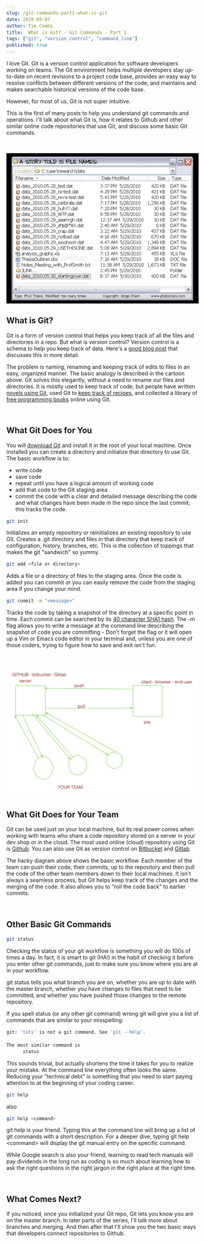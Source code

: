 ```yaml
---
slug: /git-commands-part1-what-is-git
date: 2020-05-07
author: Tim Combs
title:  What is Git? - Git Commands - Part 1
tags: ["git", "version_control", "command_line"]
published: true
---
```


I love Git. Git is a version control application for software developers working on teams. The Git environment helps multiple developers stay up-to-date on recent revisions to a project code base, provides an easy way to resolve conflicts between different versions of the code, and maintains and makes searchable historical versions of the code base.

However, for most of us, Git is not super intuitive.

This is the first of many posts to help you understand git commands and operations. I'll talk about what Git is, how it relates to Github and other similar online code repositories that use Git, and discuss some basic Git commands.

<br>

![A Story Told in File Names](../images/git_part1/phd052810s.png "A Story Told in File Names: from “Piled Higher and Deeper” by Jorge Cham www.phdcomics.com")

## What is Git?

Git is a form of version control that helps you keep track of all the files and directories in a repo. But what is version control? Version control is a schema to help you keep track of data. Here's a [good blog post](https://rrcns.readthedocs.io/en/cns2012/version_control.html "Version Control article?") that discusses this in more detail.

The problem is naming, renaming and keeping track of edits to files in an easy, organized manner. The basic analogy is described in the cartoon above. Git solves this elegantly, without a need to rename our files and directories. It is mostly used to keep track of code, but people have written [novels using Git](https://github.com/KenMcConnell/KillDashNine/wiki "KenMcConnell / KillDashNine"), used Git to [keep track of recipes](https://github.com/Laurelai/recipehub "Laurelai / recipehub"), and collected a library of [free programming books](https://github.com/EbookFoundation/free-programming-books "EbookFoundation / free-programming-books") online using Git.

<br>

## What Git Does for You

You will [download Git](https://git-scm.com/downloads "Git downloads page") and install it in the root of your local machine. Once installed you can create a directory and initialize that directory to use Git. The basic workflow is to:
- write code
- save code
- repeat until you have a logical amount of working code
- add that code to the Git staging area
- commit the code with a clear and detailed message describing the code and what changes have been made in the repo since the last commit; this tracks the code.

```bash
git init
```
Initializes an empty repository or reinitializes an existing repository to use Git. Creates a .git directory and files in that directory that keep track of configuration, history, branches, etc. This is the collection of toppings that makes the git "sandwich" so yummy.

```bash
git add <file or directory>
```
Adds a file or a directory of files to the staging area. Once the code is added you can commit or you can easily remove the code from the staging area if you change your mind.

```bash
git commit -m "<message>"
```
Tracks the code by taking a snapshot of the directory at a specific point in time. Each commit can be searched by its [40 character SHA1 hash](https://ericsink.com/vcbe/html/cryptographic_hashes.html "link to article about Git cryptographic hashes"). The -m flag allows you to write a message at the command line describing the snapshot of code you are committing - Don't forget the flag or it will open up a Vim or Emacs code editor in your terminal and, unless you are one of those coders, trying to figure how to save and exit isn't fun.

<br>

![Diagram of how teams use Github](../images/git_part1/teams-github.png "Hacky Github workflow diagram by Tim Combs")

## What Git Does for Your Team

Git can be used just on your local machine, but its real power comes when working with teams who share a code repository stored on a server in your dev shop or in the cloud. The most used online (cloud) repository using Git is [Github](https://github.com "Github website url"). You can also use Git as version control on [Bitbucket](https://bitbucket.org/product "Bitbucket website url") and [Gitlab](https://about.gitlab.com "Gitlab website url").

The hacky diagram above shows the basic workflow. Each member of the team can push their code, their commits, up to the repository and then pull the code of the other team members down to their local machines. It isn't always a seamless process, but Git helps keep track of the changes and the merging of the code. It also allows you to "roll the code back" to earlier commits.

<br>

## Other Basic Git Commands

```bash
git status
```

Checking the status of your git workflow is something you will do 100s of times a day. In fact, it is smart to git (HA!) in the habit of checking it before you enter other git commands, just to make sure you know where you are at in your workflow.

git status tells you what branch you are on, whether you are up to date with the master branch, whether you have changes to files that need to be committed, and whether you have pushed those changes to the remote repository.

If you spell status (or any other git command) wrong git will give you a list of commands that are similar to your misspelling:

```bash
git: 'tats' is not a git command. See 'git --help'.

The most similar command is
      status
```
This sounds trivial, but actually shortens the time it takes for you to realize your mistake. At the command line everything often looks the same. Reducing your "technical debt" is something that you need to start paying attention to at the beginning of your coding career.


```bash
git help
```
also
```bash
git help <command>
```
git help is your friend. Typing this at the command line will bring up a list of git commands with a short description. For a deeper dive, typing git help \<command\> will display the git manual entry on the specific command.

While Google search is also your friend, learning to read tech manuals will pay dividends in the long run as coding is so much about learning how to ask the right questions in the right jargon in the right place at the right time.

<br>

## What Comes Next?

If you noticed, once you initialized your Git repo, Git lets you know you are on the master branch. In later parts of the series, I'll talk more about branches and merging. And then after that I'll show you the two basic ways that developers connect repositories to Github.